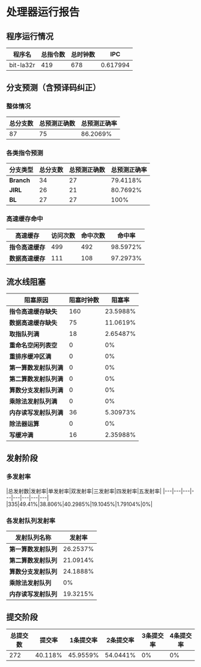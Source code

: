 # 处理器运行报告
## 程序运行情况
|程序名|总指令数|总时钟数|IPC|
|---|---|---|---|
|bit-la32r|419|678|0.617994|

## 分支预测（含预译码纠正）
### 整体情况
|总分支数|总预测正确数|总预测正确率|
|---|---|---|
|87|75|86.2069%|

### 各类指令预测
|分支类型|总分支数|总预测正确数|总预测正确率|
|---|---|---|---|
|**Branch**| 34 | 27 | 79.4118%|
|**JIRL**| 26 | 21 | 80.7692%|
|**BL**| 27 | 27 | 100%|

### 高速缓存命中
|高速缓存|访问次数|命中次数|命中率|
|---|---|---|---|
|**指令高速缓存**| 499 | 492 | 98.5972%|
|**数据高速缓存**| 111 | 108 | 97.2973%|
## 流水线阻塞
|阻塞原因|阻塞时钟数|阻塞率|
|---|---|---|
|**指令高速缓存缺失**| 160 | 23.5988%|
|**数据高速缓存缺失**| 75 | 11.0619%|
|**取指队列满**| 18 | 2.65487%|
|**重命名空闲列表空**|0 | 0%|
|**重排序缓冲区满**|0 | 0%|
|**第一算数发射队列满**|0 | 0%|
|**第二算数发射队列满**|0 | 0%|
|**算数分支发射队列满**|0 | 0%|
|**乘除法发射队列满**|0 | 0%|
|**内存读写发射队列满**|36 | 5.30973%|
|**除法器运算**|0 | 0%|
|**写缓冲满**|16 | 2.35988%|

## 发射阶段
### 多发射率
|总发射数|发射率|单发射率|双发射率|三发射率|四发射率|五发射率|
|---|---|---|---|---|---|---|---|
|335|49.41%|38.806%|40.2985%|19.1045%|1.79104%|0%|

### 各发射队列发射率
|发射队列名称|发射率|
|---|---|
|**第一算数发射队列**|26.2537%|
|**第二算数发射队列**|21.0914%|
|**算数分支发射队列**|24.1888%|
|**乘除法发射队列**|0%|
|**内存读写发射队列**|19.3215%|

## 提交阶段
|总提交数|提交率|1条提交率|2条提交率|3条提交率|4条提交率|
|---|---|---|---|---|---|
|272|40.118%|45.9559%|54.0441%|0%|0%|
